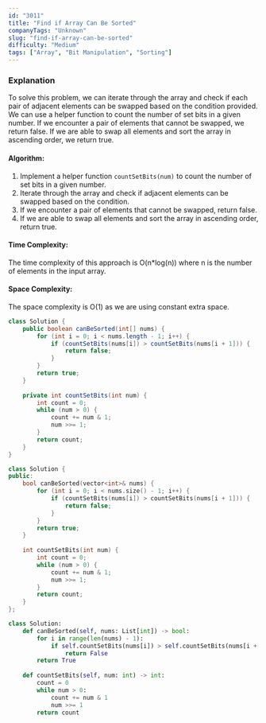 ```yaml
---
id: "3011"
title: "Find if Array Can Be Sorted"
companyTags: "Unknown"
slug: "find-if-array-can-be-sorted"
difficulty: "Medium"
tags: ["Array", "Bit Manipulation", "Sorting"]
---
```


### Explanation
To solve this problem, we can iterate through the array and check if each pair of adjacent elements can be swapped based on the condition provided. We can use a helper function to count the number of set bits in a given number. If we encounter a pair of elements that cannot be swapped, we return false. If we are able to swap all elements and sort the array in ascending order, we return true.

#### Algorithm:
1. Implement a helper function `countSetBits(num)` to count the number of set bits in a given number.
2. Iterate through the array and check if adjacent elements can be swapped based on the condition.
3. If we encounter a pair of elements that cannot be swapped, return false.
4. If we are able to swap all elements and sort the array in ascending order, return true.

#### Time Complexity:
The time complexity of this approach is O(n*log(n)) where n is the number of elements in the input array.

#### Space Complexity:
The space complexity is O(1) as we are using constant extra space.
```java
class Solution {
    public boolean canBeSorted(int[] nums) {
        for (int i = 0; i < nums.length - 1; i++) {
            if (countSetBits(nums[i]) > countSetBits(nums[i + 1])) {
                return false;
            }
        }
        return true;
    }
    
    private int countSetBits(int num) {
        int count = 0;
        while (num > 0) {
            count += num & 1;
            num >>= 1;
        }
        return count;
    }
}
```

```cpp
class Solution {
public:
    bool canBeSorted(vector<int>& nums) {
        for (int i = 0; i < nums.size() - 1; i++) {
            if (countSetBits(nums[i]) > countSetBits(nums[i + 1])) {
                return false;
            }
        }
        return true;
    }
    
    int countSetBits(int num) {
        int count = 0;
        while (num > 0) {
            count += num & 1;
            num >>= 1;
        }
        return count;
    }
};
```

```python
class Solution:
    def canBeSorted(self, nums: List[int]) -> bool:
        for i in range(len(nums) - 1):
            if self.countSetBits(nums[i]) > self.countSetBits(nums[i + 1]):
                return False
        return True
        
    def countSetBits(self, num: int) -> int:
        count = 0
        while num > 0:
            count += num & 1
            num >>= 1
        return count
```
